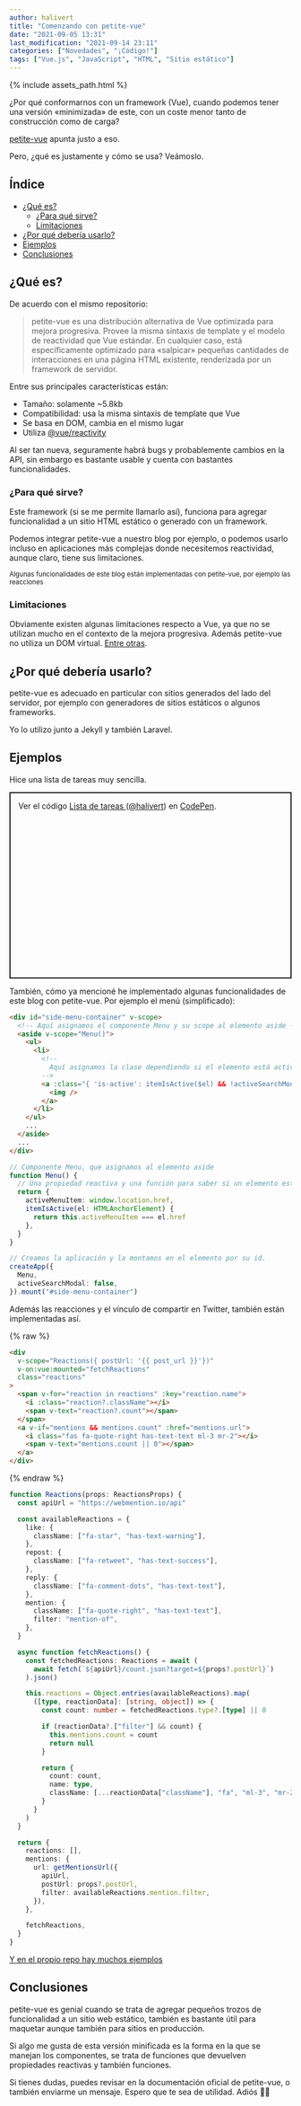 ```yaml
---
author: halivert
title: "Comenzando con petite-vue"
date: "2021-09-05 13:31"
last_modification: "2021-09-14 23:11"
categories: ["Novedades", "¡Código!"]
tags: ["Vue.js", "JavaScript", "HTML", "Sitio estático"]
---
```


{% include assets_path.html %}

¿Por qué conformarnos con un framework (Vue), cuando podemos tener una
versión «minimizada» de este, con un coste menor tanto de construcción como de
carga?

[petite-vue](https://github.com/vuejs/petite-vue) apunta justo a eso.

Pero, ¿qué es justamente y cómo se usa? Veámoslo.

<!-- Seguir leyendo -->

## Índice

<div markdown="1">

- [¿Qué es?](#qué-es)
  - [¿Para qué sirve?](#para-qué-sirve)
  - [Limitaciones](#limitaciones)
- [¿Por qué debería usarlo?](#por-qué-debería-usarlo)
- [Ejemplos](#ejemplos)
- [Conclusiones](#conclusiones)

</div>

## ¿Qué es?

De acuerdo con el mismo repositorio:

> petite-vue es una distribución alternativa de Vue optimizada para mejora
> progresiva. Provee la misma sintaxis de template y el modelo de reactividad
> que Vue estándar. En cualquier caso, está específicamente optimizado para
> «salpicar» pequeñas cantidades de interacciones en una página HTML existente,
> renderizada por un framework de servidor.

Entre sus principales características están:

- Tamaño: solamente ~5.8kb
- Compatibilidad: usa la misma sintaxis de template que Vue
- Se basa en DOM, cambia en el mismo lugar
- Utiliza [@vue/reactivity](https://www.npmjs.com/package/@vue/reactivity)

Al ser tan nueva, seguramente habrá bugs y probablemente cambios en la API, sin
embargo es bastante usable y cuenta con bastantes funcionalidades.

### ¿Para qué sirve?

Este framework (si se me permite llamarlo así), funciona para agregar
funcionalidad a un sitio HTML estático o generado con un framework.

Podemos integrar petite-vue a nuestro blog por ejemplo, o podemos usarlo incluso
en aplicaciones más complejas donde necesitemos reactividad, aunque claro, tiene
sus limitaciones.

<small>
Algunas funcionalidades de este blog están implementadas con petite-vue, por
ejemplo las reacciones
</small>

### Limitaciones

Obviamente existen algunas limitaciones respecto a Vue, ya que no se utilizan
mucho en el contexto de la mejora progresiva. Además petite-vue no utiliza un
DOM virtual. [Entre otras](https://github.com/vuejs/petite-vue#not-supported).

## ¿Por qué debería usarlo?

petite-vue es adecuado en particular con sitios generados del lado del servidor,
por ejemplo con generadores de sitios estáticos o algunos frameworks.

Yo lo utilizo junto a Jekyll y también Laravel.

## Ejemplos

Hice una lista de tareas muy sencilla.

<p
  class="codepen is-flex"
  data-height="500"
  data-default-tab="js,result"
  data-slug-hash="mdwroKe"
  data-user="halivert"
  style="height: 300px; align-items: center; justify-content: center; border: 2px solid; margin: 1em 0; padding: 1em;"
>
  <span>
    Ver el código
    <a href="https://codepen.io/halivert/pen/mdwroKe">
      Lista de tareas
    </a>
    (<a href="https://codepen.io/halivert">@halivert</a>)
    en <a href="https://codepen.io">CodePen</a>.
  </span>
</p>
<script async src="https://cpwebassets.codepen.io/assets/embed/ei.js"></script>

También, cómo ya mencioné he implementado algunas funcionalidades de este blog
con petite-vue. Por ejemplo el menú (simplificado):

```html
<div id="side-menu-container" v-scope>
  <!-- Aquí asignamos el componente Menu y su scope al elemento aside -->
  <aside v-scope="Menu()">
    <ul>
      <li>
        <!--
          Aquí asignamos la clase dependiendo si el elemento está activo
        -->
        <a :class="{ 'is-active': itemIsActive($el) && !activeSearchModal }">
          <img />
        </a>
      </li>
    </ul>
    ...
  </aside>
  ...
</div>
```

```ts
// Componente Menu, que asignamos al elemento aside
function Menu() {
  // Una propiedad reactiva y una función para saber si un elemento está activo
  return {
    activeMenuItem: window.location.href,
    itemIsActive(el: HTMLAnchorElement) {
      return this.activeMenuItem === el.href
    },
  }
}

// Creamos la aplicación y la montamos en el elemento por su id.
createApp({
  Menu,
  activeSearchModal: false,
}).mount("#side-menu-container")
```

Además las reacciones y el vínculo de compartir en Twitter, también están
implementadas así.

{% raw %}

```html
<div
  v-scope="Reactions({ postUrl: '{{ post_url }}'})"
  v-on:vue:mounted="fetchReactions"
  class="reactions"
>
  <span v-for="reaction in reactions" :key="reaction.name">
    <i :class="reaction?.className"></i>
    <span v-text="reaction?.count"></span>
  </span>
  <a v-if="mentions && mentions.count" :href="mentions.url">
    <i class="fas fa-quote-right has-text-text ml-3 mr-2"></i>
    <span v-text="mentions.count || 0"></span>
  </a>
</div>
```

{% endraw %}

```ts
function Reactions(props: ReactionsProps) {
  const apiUrl = "https://webmention.io/api"

  const availableReactions = {
    like: {
      className: ["fa-star", "has-text-warning"],
    },
    repost: {
      className: ["fa-retweet", "has-text-success"],
    },
    reply: {
      className: ["fa-comment-dots", "has-text-text"],
    },
    mention: {
      className: ["fa-quote-right", "has-text-text"],
      filter: "mention-of",
    },
  }

  async function fetchReactions() {
    const fetchedReactions: Reactions = await (
      await fetch(`${apiUrl}/count.json?target=${props?.postUrl}`)
    ).json()

    this.reactions = Object.entries(availableReactions).map(
      ([type, reactionData]: [string, object]) => {
        const count: number = fetchedReactions.type?.[type] || 0

        if (reactionData?.["filter"] && count) {
          this.mentions.count = count
          return null
        }

        return {
          count: count,
          name: type,
          className: [...reactionData["className"], "fa", "ml-3", "mr-2"],
        }
      }
    )
  }

  return {
    reactions: [],
    mentions: {
      url: getMentionsUrl({
        apiUrl,
        postUrl: props?.postUrl,
        filter: availableReactions.mention.filter,
      }),
    },

    fetchReactions,
  }
}
```

[Y en el propio repo hay muchos
ejemplos](https://github.com/vuejs/petite-vue/tree/main/examples)

## Conclusiones

petite-vue es genial cuando se trata de agregar pequeños trozos de funcionalidad
a un sitio web estático, también es bastante útil para maquetar aunque también
para sitios en producción.

Si algo me gusta de esta versión minificada es la forma en la que se manejan los
componentes, se trata de funciones que devuelven propiedades reactivas y también
funciones.

Si tienes dudas, puedes revisar en la documentación oficial de petite-vue, o
también enviarme un mensaje. Espero que te sea de utilidad. Adiós 👋🏽
